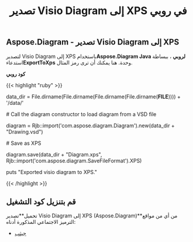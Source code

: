 ﻿---
title: تصدير Visio Diagram إلى XPS في روبي
type: docs
weight: 80
url: /ar/java/export-visio-diagram-to-xps-in-ruby/
---
## **Aspose.Diagram - تصدير Visio Diagram إلى XPS**
 لتصدير Visio Diagram إلى XPS باستخدام**Aspose.Diagram Java لروبي** ، ببساطة استدعاء**ExportToXps** وحدة. هنا يمكنك أن ترى رمز المثال.

**كود روبي**

{{< highlight "ruby" >}}

 data_dir = File.dirname(File.dirname(File.dirname(File.dirname(__FILE__)))) + '/data/'

\# Call the diagram constructor to load diagram from a VSD file

diagram = Rjb::import('com.aspose.diagram.Diagram').new(data_dir + "Drawing.vsd")

\# Save as XPS

diagram.save(data_dir + "Diagram.xps", Rjb::import('com.aspose.diagram.SaveFileFormat').XPS)

puts "Exported visio diagram to XPS."

{{< /highlight >}}
## **قم بتنزيل كود التشغيل**
 تحميل**تصدير Visio Diagram إلى XPS (Aspose.Diagram)**من أي من مواقع الترميز الاجتماعي المذكورة أدناه:

- [جيثب](https://github.com/asposediagram/Aspose.Diagram-for-Java/blob/master/Plugins/Aspose_Diagram_Java_for_Ruby/lib/asposediagramjava/Export/exporttoxps.rb)
